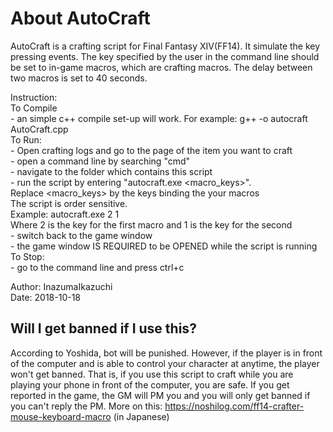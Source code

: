 # About AutoCraft

AutoCraft is a crafting script for Final Fantasy XIV(FF14). It simulate the key pressing events.
The key specified by the user in the command line should be set to in-game macros, which are crafting macros.
The delay between two macros is set to 40 seconds.
	
Instruction:  
	To Compile  
			- an simple c++ compile set-up will work. For example: g++ -o autocraft AutoCraft.cpp  
		To Run:  
			- Open crafting logs and go to the page of the item you want to craft  
			- open a command line by searching "cmd"  
			- navigate to the folder which contains this script  
			- run the script by entering "autocraft.exe <macro_keys>".   
				Replace <macro_keys> by the keys binding the your macros  
				The script is order sensitive.  
				Example: autocraft.exe 2 1  
					Where 2 is the key for the first macro and 1 is the key for the second  
			- switch back to the game window  
			- the game window IS REQUIRED to be OPENED while the script is running  
		To Stop:  
			- go to the command line and press ctrl+c  
		
		
Author: InazumaIkazuchi  
Date: 2018-10-18  

## Will I get banned if I use this?
According to Yoshida, bot will be punished. However, if the player is in front of the computer and is able to control your character at anytime, the player won't get banned. That is, if you use this script to craft while you are playing your phone in front of the computer, you are safe. If you get reported in the game, the GM will PM you and you will only get banned if you can't reply the PM.
More on this: https://noshilog.com/ff14-crafter-mouse-keyboard-macro (in Japanese)

